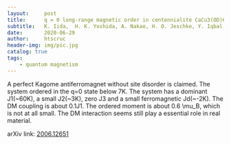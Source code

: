 ```yaml
---
layout:     post
title:      q = 0 long-range magnetic order in centennialite CaCu3(OD)6Cl2·0.6D2O- A spin-1/2 perfect kagome antiferromagnet with J1-J2-Jd
subtitle:   K. Iida,  H. K. Yoshida, A. Nakao, H. O. Jeschke, Y. Iqbal, K. Nakajima, S. Ohira-Kawamura, K. Munakata, Y. Inamura, N. Murai, M. Ishikado, R. Kumai, T. Okada, M. Oda, K. Kakurai, and M. Matsuda
date:       2020-06-29
author:     htscruc
header-img: img/pic.jpg
catalog: true
tags:
    - quantum magnetism
---
```


A perfect Kagome antiferromagnet without site disorder is claimed. The system ordered in the q=0 state below 7K. The system has a dominant J1(~60K), a small J2(~3K), zero J3 and a small ferromagnetic Jd(~-2K). The DM coupling is about 0.1J1. The ordered moment is about 0.6 \mu_B, which is not at all small. The DM interaction seems still play a essential role in real material.

arXiv link: [2006.12651](https://arxiv.org/abs/2006.12651v1)




